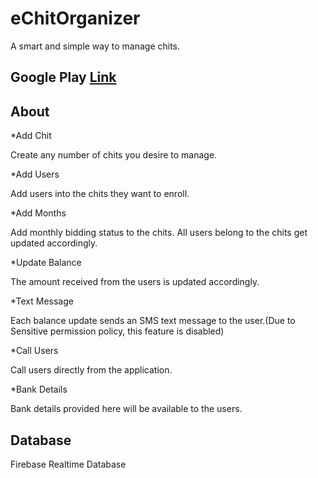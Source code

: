 # eChitOrganizer
A smart and simple way to manage chits.

## Google Play [Link](https://play.google.com/store/apps/details?id=com.yourapp.seetuorganizer)

## About
*Add Chit

 Create any number of chits you desire to manage.

*Add Users

 Add users into the chits they want to enroll.

*Add Months

 Add monthly bidding status to the chits. All users belong to the chits get    updated accordingly.

*Update Balance

 The amount received from the users is updated accordingly.

*Text Message

 Each balance update sends an SMS text message to the user.(Due to Sensitive permission policy, this feature is disabled)

*Call Users

 Call users directly from the application.

*Bank Details

 Bank details provided here will be available to the users.
 
 ## Database
 Firebase Realtime Database
